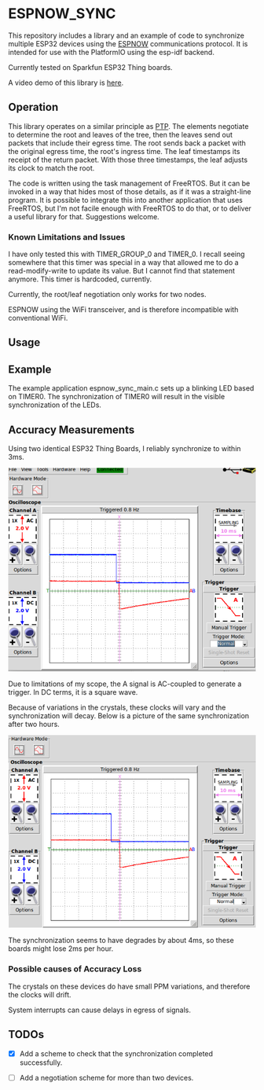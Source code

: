 # ESPNOW_SYNC

This repository includes a library and an example of code to synchronize multiple ESP32 
devices using the [ESPNOW](https://www.espressif.com/en/products/software/esp-now/overview)
communications protocol. It is intended for use with the PlatformIO using the esp-idf backend.

Currently tested on Sparkfun ESP32 Thing boards.

A video demo of this library is [here](https://youtu.be/j6uvJLLgQaY).

## Operation

This library operates on a similar principle as 
[PTP](https://en.wikipedia.org/wiki/Precision_Time_Protocol). The elements negotiate to determine
the root and leaves of the tree, then the leaves send out packets that include their egress time.
The root sends back a packet with the original egress time, the root's ingress time. The leaf
timestamps its receipt of the return packet. With those three timestamps, the leaf adjusts its
clock to match the root.

The code is written using the task management of FreeRTOS. But it can be invoked in a way that
hides most of those details, as if it was a straight-line program. It is possible to integrate
this into another application that uses FreeRTOS, but I'm not facile enough with FreeRTOS to do that, 
or to deliver a useful library for that. Suggestions welcome.

### Known Limitations and Issues

I have only tested this with TIMER_GROUP_0 and TIMER_0. I recall seeing somewhere that this timer
was special in a way that allowed me to do a read-modify-write to update its value. But I cannot
find that statement anymore. This timer is hardcoded, currently.

Currently, the root/leaf negotiation only works for two nodes.

ESPNOW using the WiFi transceiver, and is therefore incompatible with conventional WiFi. 

## Usage

## Example

The example application espnow_sync_main.c sets up a blinking LED based on TIMER0. The synchronization of TIMER0 will result in the visible synchronization of the LEDs.

## Accuracy Measurements

Using two identical ESP32 Thing Boards, I reliably synchronize to within 3ms.

![Scope Diagram 1](espnow_sync_scope1.png)

Due to limitations of my scope, the A signal is AC-coupled to generate a trigger. In DC terms,
it is a square wave.

Because of variations in the crystals, these clocks will vary and the synchronization
will decay. Below is a picture of the same synchronization after two hours.

![Scope Diagram 2](espnow_sync_scope2.png)

The synchronization seems to have degrades by about 4ms, so these boards might lose 2ms per hour.

### Possible causes of Accuracy Loss

The crystals on these devices do have small PPM variations, and therefore the clocks will drift.

System interrupts can cause delays in egress of signals.

## TODOs

- [x] Add a scheme to check that the synchronization completed successfully.
- [ ] Add a negotiation scheme for more than two devices.


